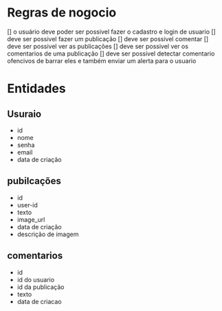 
# Regras de nogocio

[] o usuário deve poder ser possivel fazer o cadastro e login de usuario 
[] deve ser possivel fazer um publicação 
[] deve ser possivel comentar 
[] deve ser possivel ver as publicações 
[] deve ser possivel ver os comentarios de uma publicação
[] deve ser possivel detectar comentario ofencivos de barrar eles e também enviar um alerta para o usuario 


# Entidades 

## Usuraio 

- id
- nome 
- senha 
- email
- data de criação
  

## pubilcações 
- id 
- user-id 
- texto
- image_url 
- data de criação
- descrição de imagem 
  
## comentarios 
- id
- id do usuario 
- id da publicação 
- texto 
- data de criacao 
  